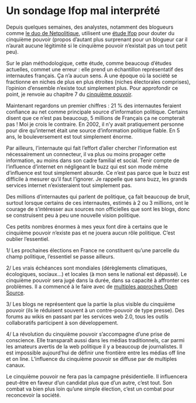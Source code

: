 # Un sondage Ifop mal interprété

Depuis quelques semaines, des analystes, notamment des blogueurs comme [le duo de Netpolitique](http://blog.netpolitique.net/index.php/2006/12/15/630-sondage-ifop-sur-les-internautes-et-la-net-campagne-presidentielle), utilisent une [étude Ifop](https://tcrouzet.com/images_tc/2006ifop.pdf) pour douter du cinquième pouvoir (propos d’autant plus surprenant pour un blogueur car il n’aurait aucune légitimité si le cinquième pouvoir n’existait pas un tout petit peu).

Sur le plan méthodologique, cette étude, comme beaucoup d’études actuelles, commet une erreur : elle prend un échantillon représentatif des internautes français. Ça n’a aucun sens. À une époque où la société se fractionne en niches de plus en plus étroites (niches électorales comprises), l’opinion d’ensemble n’existe tout simplement plus. Pour approfondir ce point, je renvoie au chapitre 7 du [cinquième pouvoir](https://tcrouzet.com/le-cinquieme-pouvoir/).

Maintenant regardons un premier chiffres : 21 % des internautes feraient confiance au net comme principale source d’information politique. Certains disent que ce n’est pas beaucoup, 5 millions de Français ça ne compterait pas ! Moi je crois le contraire. En 2002, il n’y avait pratiquement personne pour dire qu’internet était une source d’information politique fiable. En 5 ans, le bouleversement est tout simplement énorme.

Par ailleurs, l’internaute qui fait l’effort d’aller chercher l’information est nécessairement un connecteur, il va plus ou moins propager cette information, au moins dans son cadre familial et social. Tenir compte de l’influence d’internet en négligeant le buzz qui est son mode même d’influence est tout simplement absurde. Ce n’est pas parce que le buzz est difficile à mesurer qu’il faut l’ignorer. Je rappelle que sans buzz, les grands services internet n’existeraient tout simplement pas.

Des millions d’internautes qui parlent de politique, ça fait beaucoup de bruit, surtout lorsque certains de ces internautes, estimés à 2 ou 3 millions, ont le courage de s’intéresser aux sources non officielles que sont les blogs, donc se construisent peu à peu une nouvelle vision politique.

Ces petits nombres énormes à mes yeux font dire à certains que le cinquième pouvoir n’existe pas et ne jouera aucun rôle politique. C’est oublier l’essentiel.

1/ Les prochaines élections en France ne constituent qu’une parcelle du champ politique, l’essentiel se passe ailleurs.

2/ Les vrais échéances sont mondiales (dérèglements climatiques, écologiques, sociaux…) et locales (à mon sens le national est dépassé). Le cinquième pouvoir sera jugé dans la durée, dans sa capacité à affronter ces problèmes. Il a commencé à le faire avec de [multiples approches Open Source](https://tcrouzet.com/2007/01/09/wikinomics/).

3/ Les blogs ne représentent que la partie la plus visible du cinquième pouvoir (ils le réduisent souvent à un contre-pouvoir de type presse). Des forums au wikis en passant par les services web 2.0, tous les outils collaboratifs participent à son développement.

4/ La révolution du cinquième pouvoir s’accompagne d’une prise de conscience. Elle transparaît aussi dans les médias traditionnels, car parmi les amateurs avertis de la web politique il y a beaucoup de journalistes. Il est impossible aujourd’hui de définir une frontière entre les médias off line et on line. L’influence du cinquième pouvoir se diffuse par de multiples canaux.

Le cinquième pouvoir ne fera pas la campagne présidentielle. Il influencera peut-être en faveur d’un candidat plus que d’un autre, c’est tout. Son combat va bien plus loin qu’une simple élection, c’est un combat pour reconcevoir la société.